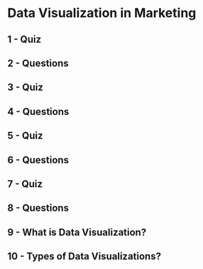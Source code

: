 # Data Visualization in Marketing

## 1 - Quiz

## 2 - Questions

## 3 - Quiz

## 4 - Questions

## 5 - Quiz

## 6 - Questions

## 7 - Quiz

## 8 - Questions

## 9 - What is Data Visualization?

## 10 - Types of Data Visualizations?
